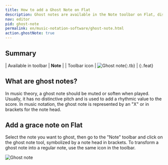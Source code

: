 ```yaml
---
title: How to add a Ghost Note on Flat
description: Ghost notes are available in the Note toolbar on Flat, discover how to use them
nav: editor
pid: ghost-note
permalink: en/music-notation-software/ghost-note.html
action.ghostNote: true
---
```


## Summary

| Available in toolbar | **Note** |
| Toolbar icon | ![Ghost note](https://prod.flat-cdn.com/img/icons/editorActions/ghost.svg){:.tb} |
{:.feat}

## What are ghost notes?

In music theory, a ghost note should be muted or soften when played. Usually, it has no distinctive pitch and is used to add a rhythmic value to the score. In music notation, the ghost note is represented by an "X" or in brackets for the note head.

## Add a grace note on Flat

Select the note you want to ghost, then go to the "Note" toolbar and click on the ghost note tool, symbolized by a note head in brackets. To transform a ghost note into a regular note, use the same icon in the toolbar.

![Ghost note](/help/assets/img/editor/ghostnote.gif)
